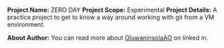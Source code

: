 __Project Name:__ ZERO DAY
__Project Scope:__ Experimental
__Project Details:__ A practice project to get to know a way around 
working with git from a VM environment.

__About Author:__ You can read more about [OluwaninsolaAO](https://www.linkedin.com/in/oluwaninsolaao) on linked in.
